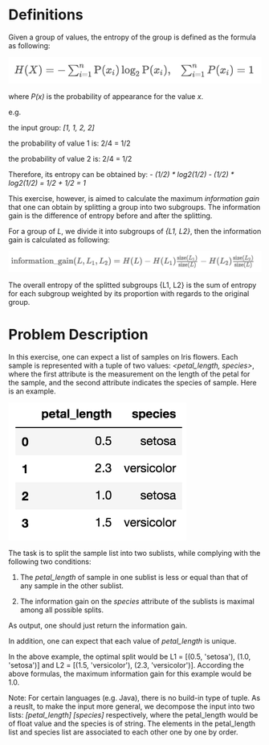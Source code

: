 # Definitions #

Given a group of values, the entropy of the group is defined as the formula as following:

![](entropy_formula.png)

where *P(x)* is the probability of appearance for the value *x*.

e.g.

the input group: *[1, 1, 2, 2]*

the probability of value 1 is:  2/4 = 1/2

the probability of value 2 is:  2/4 = 1/2

Therefore, its entropy can be obtained by: *- (1/2) * log2(1/2) - (1/2) * log2(1/2) = 1/2 + 1/2 = 1*

This exercise, however, is aimed to calculate the maximum *information gain* that one can obtain by splitting a group into two subgroups. The information gain is the difference of entropy before and after the splitting.

For a group of *L*, we divide it into subgroups of *{L1, L2}*, then the information gain is calculated as following:

![](information_gain_formula.png)

The overall entropy of the splitted subgroups {L1, L2} is the sum of entropy for each subgroup weighted by its proportion with regards to the original group.

# Problem Description #

In this exercise, one can expect a list of samples on Iris flowers. Each sample is represented with a tuple of two values: *<petal_length, species>*, where the first attribute is the measurement on the length of the petal for the sample, and the second attribute indicates the species of sample. Here is an example.

![](exercise_info_gain.png)

The task is to split the sample list into two sublists, while complying with the following two conditions:

1. The *petal_length* of sample in one sublist is less or equal than that of any sample in the other sublist.

2. The information gain on the *species* attribute of the sublists is maximal among all possible splits.

As output, one should just return the information gain.

In addition, one can expect that each value of *petal_length* is unique.


In the above example, the optimal split would be L1 = [(0.5, 'setosa'), (1.0, 'setosa')] and L2 = [(1.5, 'versicolor'), (2.3, 'versicolor')]. According the above formulas, the maximum information gain for this example would be 1.0.

Note:  For certain languages (e.g. Java), there is no build-in type of tuple. As a reuslt, to make the input more general, we decompose the input into two lists: *[petal_length]* *[species]* respectively, where the petal_length would be of float value and the species is of string. The elements in the petal_length list and species list are associated to each other one by one by order.